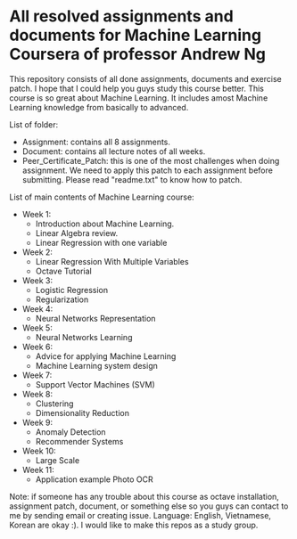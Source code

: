 # All resolved assignments and documents for Machine Learning Coursera of professor Andrew Ng

This repository consists of all done assignments, documents and exercise patch.
I hope that I could help you guys study this course better.
This course is so great about Machine Learning. It includes amost Machine Learning knowledge from basically to advanced.

List of folder:
  + Assignment: contains all 8 assignments.
  + Document: contains all lecture notes of all weeks.
  + Peer_Certificate_Patch: this is one of the most challenges when doing assignment. We need to apply this patch to each assignment before submitting. Please read "readme.txt" to know how to patch.

List of main contents of Machine Learning course:
  + Week 1:
    + Introduction about Machine Learning.
    + Linear Algebra review.
    + Linear Regression with one variable
  + Week 2:
    + Linear Regression With Multiple Variables
    + Octave Tutorial
  + Week 3: 
    + Logistic Regression
    + Regularization
  + Week 4: 
    + Neural Networks Representation
  + Week 5:
    + Neural Networks Learning
  + Week 6:
    + Advice for applying Machine Learning
    + Machine Learning system design
  + Week 7:
    + Support Vector Machines (SVM)
  + Week 8:
    + Clustering
    + Dimensionality Reduction
  + Week 9: 
    + Anomaly Detection
    + Recommender Systems
  + Week 10:
    + Large Scale
  + Week 11:
    + Application example Photo OCR
    
Note: if someone has any trouble about this course as octave installation, assignment patch, document, or something else so you guys can contact to me by sending email or creating issue. Language: English, Vietnamese, Korean are okay :). I would like to make this repos as a study group.
